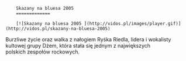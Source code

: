 
        Skazany na bluesa 2005 
        =============
        
        [![Skazany na bluesa 2005 ](http://vidos.pl/images/player.gif)](http://vidos.pl/skazany-na-bluesa-2005)
        
        
 Burzliwe życie oraz walka z nałogiem Ryśka Riedla, lidera i wokalisty kultowej grupy Dżem, która stała się jednym z największych polskich zespołów rockowych.
    